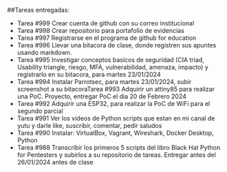   ##Tareas entregadas:
- Tarea #999 Crear cuenta de github con su correo institucional
- Tarea #998 Crear repositorio para portafolio de evidencias
- Tarea #997 Registrarse en el programa de github for education
- Tarea #996 Llevar una bitacora de clase, donde registren sus apuntes usando markdown.
- Tarea #995 Investigar conceptos basicos de seguridad (CIA triad, Usability triangle, riesgo, MFA, vulnerabilidad, amenaza, impacto) y registrarlo en su bitacora, para martes 23/01/2024
- Tarea #994 Instalar Parrotsec, para martes 23/01/2024, subir screenshot a su bitacoraTarea #993 Adquirir un attiny85 para realizar una PoC. Proyecto, entregar PoC el dia 20 de Febrero 2024
- Tarea #992 Adquirir una ESP32, para realizar la PoC de WiFi para el segundo parcial
- Tarea #991 Ver los videos de Python scripts que estan en mi canal de yutu y darle like, suscribir, comentar, pedir saludos
- Tarea #990 Instalar: VirtualBox, Vagrant, Wireshark, Docker Desktop, Python
- Tarea #988 Transcribir los primeros 5 scripts del libro Black Hat Python for Pentesters y subirlos a su repositorio de tareas. Entregar antes del 26/01/2024 antes de clase
